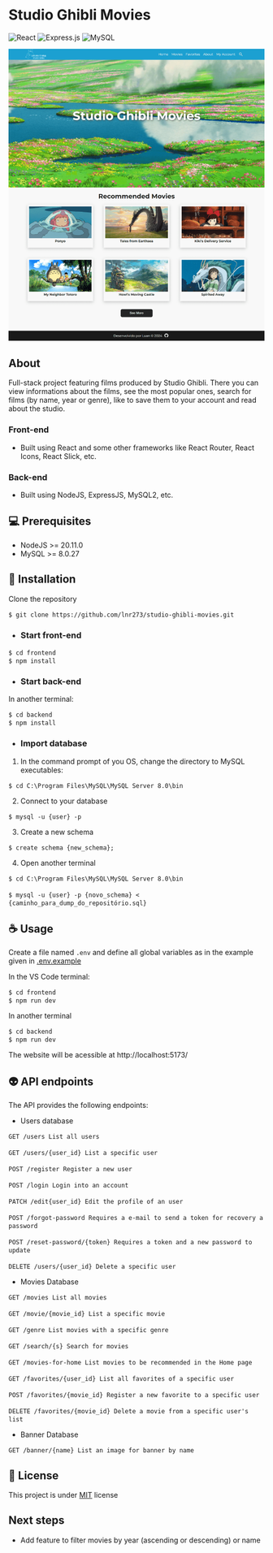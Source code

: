 # Studio Ghibli Movies
![React](https://img.shields.io/badge/react-%2320232a.svg?style=for-the-badge&logo=react&logoColor=%2361DAFB)
![Express.js](https://img.shields.io/badge/express.js-%23404d59.svg?style=for-the-badge&logo=express&logoColor=%2361DAFB)
![MySQL](https://img.shields.io/badge/mysql-4479A1.svg?style=for-the-badge&logo=mysql&logoColor=white)

![home page](frontend/images/home-page.png)

## About
Full-stack project featuring films produced by Studio Ghibli. There you can view informations about the films, see the most popular ones, search for films (by name, year or genre), like to save them to your account and read about the studio.

### Front-end

- Built using React and some other frameworks like React Router, React Icons, React Slick, etc.
### Back-end
- Built using NodeJS, ExpressJS, MySQL2, etc.
## 💻 Prerequisites
- NodeJS >= 20.11.0
- MySQL >= 8.0.27

## 🚀 Installation
Clone the repository
``` 
$ git clone https://github.com/lnr273/studio-ghibli-movies.git
```

- ### Start front-end
```
$ cd frontend
$ npm install
```

- ### Start back-end
In another terminal:
```
$ cd backend
$ npm install
```

- ### Import database
1. In the command prompt of you OS, change the directory to MySQL executables:

```
$ cd C:\Program Files\MySQL\MySQL Server 8.0\bin
```
2. Connect to your database
```
$ mysql -u {user} -p
```

3. Create a new schema
```
$ create schema {new_schema};
```

4. Open another terminal

```
$ cd C:\Program Files\MySQL\MySQL Server 8.0\bin

$ mysql -u {user} -p {novo_schema} < {caminho_para_dump_do_repositório.sql}
``` 

## ☕ Usage
Create a file named ```.env``` and define all global variables as in the example given in [.env.example](.env.example)

In the VS Code terminal:
```
$ cd frontend
$ npm run dev
```
In another terminal
```
$ cd backend
$ npm run dev
```
The website will be acessible at http://localhost:5173/

## 👽 API endpoints
The API provides the following endpoints:

- Users database
```
GET /users List all users

GET /users/{user_id} List a specific user

POST /register Register a new user

POST /login Login into an account

PATCH /edit{user_id} Edit the profile of an user

POST /forgot-password Requires a e-mail to send a token for recovery a password

POST /reset-password/{token} Requires a token and a new password to update

DELETE /users/{user_id} Delete a specific user
```

- Movies Database
```
GET /movies List all movies

GET /movie/{movie_id} List a specific movie

GET /genre List movies with a specific genre

GET /search/{s} Search for movies 

GET /movies-for-home List movies to be recommended in the Home page

GET /favorites/{user_id} List all favorites of a specific user

POST /favorites/{movie_id} Register a new favorite to a specific user

DELETE /favorites/{movie_id} Delete a movie from a specific user's list 
```

- Banner Database
```
GET /banner/{name} List an image for banner by name
```

## 📃 License
This project is under [MIT](LICENSE) license

## Next steps
- Add feature to filter movies by year (ascending or descending) or name
